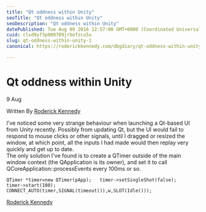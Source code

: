 ```yaml
---
title: "Qt oddness within Unity"
seoTitle: "Qt oddness within Unity"
seoDescription: "Qt oddness within Unity"
datePublished: Tue Aug 09 2016 12:57:00 GMT+0000 (Coordinated Universal Time)
cuid: clsd9yf3p000709jrbofzcu5u
slug: qt-oddness-within-unity-1
canonical: https://roderickkennedy.com/dbgdiary/qt-oddness-within-unity

---
```


Qt oddness within Unity
=======================

9 Aug

Written By [Roderick Kennedy](https://roderickkennedy.com/dbgdiary?author=5f08d2770b281846bf04ee3b)

I've noticed some very strange behaviour when launching a Qt-based UI from Unity recently. Possibly from updating Qt, but the UI would fail to respond to mouse clicks or other signals, until I dragged or resized the window, at which point, all the inputs I had made would then replay very quickly and get up to date.  
The only solution I've found is to create a QTimer outside of the main window context (the QApplication is its owner), and set it to call QCoreApplication::processEvents every 100ms or so.  
  
`QTimer *timer=new QTimer(pApp);   timer->setSingleShot(false);   timer->start(100);   CONNECT_AUTO(timer,SIGNAL(timeout()),w,SLOT(Idle()));`

 [Roderick Kennedy](https://roderickkennedy.com/dbgdiary?author=5f08d2770b281846bf04ee3b)